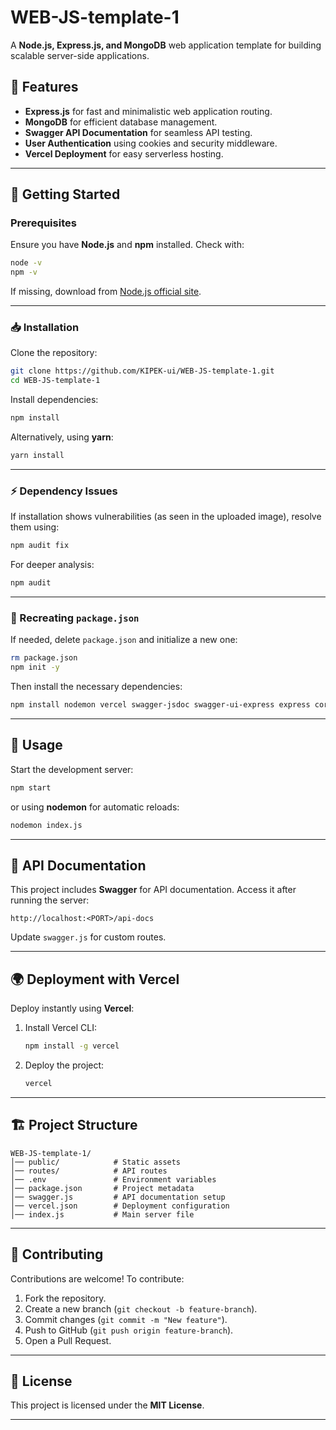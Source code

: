 
# WEB-JS-template-1

A **Node.js, Express.js, and MongoDB** web application template for building scalable server-side applications.

## 📌 Features

- **Express.js** for fast and minimalistic web application routing.
- **MongoDB** for efficient database management.
- **Swagger API Documentation** for seamless API testing.
- **User Authentication** using cookies and security middleware.
- **Vercel Deployment** for easy serverless hosting.

---

## 🚀 Getting Started

### Prerequisites

Ensure you have **Node.js** and **npm** installed. Check with:

```bash
node -v
npm -v
```

If missing, download from [Node.js official site](https://nodejs.org/).

---

### 📥 Installation

Clone the repository:

```bash
git clone https://github.com/KIPEK-ui/WEB-JS-template-1.git
cd WEB-JS-template-1
```

Install dependencies:

```bash
npm install
```

Alternatively, using **yarn**:

```bash
yarn install
```

---

### ⚡ Dependency Issues

If installation shows vulnerabilities (as seen in the uploaded image), resolve them using:

```bash
npm audit fix
```

For deeper analysis:

```bash
npm audit
```

---

### 🔄 Recreating `package.json`

If needed, delete `package.json` and initialize a new one:

```bash
rm package.json
npm init -y
```

Then install the necessary dependencies:

```bash
npm install nodemon vercel swagger-jsdoc swagger-ui-express express cors cookie-parser mongoose
```

---

## 🎯 Usage

Start the development server:

```bash
npm start
```

or using **nodemon** for automatic reloads:

```bash
nodemon index.js
```

---

## 📜 API Documentation

This project includes **Swagger** for API documentation. Access it after running the server:

```
http://localhost:<PORT>/api-docs
```

Update `swagger.js` for custom routes.

---

## 🌍 Deployment with Vercel

Deploy instantly using **Vercel**:

1. Install Vercel CLI:

   ```bash
   npm install -g vercel
   ```

2. Deploy the project:

   ```bash
   vercel
   ```

---

## 🏗 Project Structure

```
WEB-JS-template-1/
│── public/            # Static assets
│── routes/            # API routes
│── .env               # Environment variables
│── package.json       # Project metadata
│── swagger.js         # API documentation setup
│── vercel.json        # Deployment configuration
│── index.js           # Main server file
```

---

## 📌 Contributing

Contributions are welcome! To contribute:

1. Fork the repository.
2. Create a new branch (`git checkout -b feature-branch`).
3. Commit changes (`git commit -m "New feature"`).
4. Push to GitHub (`git push origin feature-branch`).
5. Open a Pull Request.

---

## 📝 License

This project is licensed under the **MIT License**.

---
